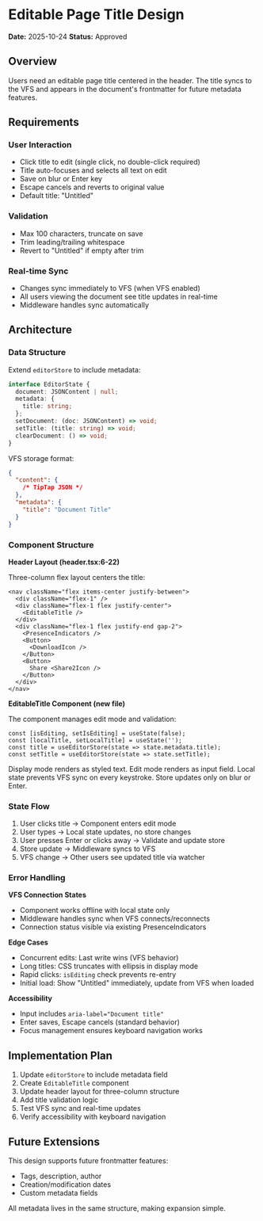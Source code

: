 # Editable Page Title Design

**Date:** 2025-10-24 **Status:** Approved

## Overview

Users need an editable page title centered in the header. The title syncs to the VFS and appears in
the document's frontmatter for future metadata features.

## Requirements

### User Interaction

- Click title to edit (single click, no double-click required)
- Title auto-focuses and selects all text on edit
- Save on blur or Enter key
- Escape cancels and reverts to original value
- Default title: "Untitled"

### Validation

- Max 100 characters, truncate on save
- Trim leading/trailing whitespace
- Revert to "Untitled" if empty after trim

### Real-time Sync

- Changes sync immediately to VFS (when VFS enabled)
- All users viewing the document see title updates in real-time
- Middleware handles sync automatically

## Architecture

### Data Structure

Extend `editorStore` to include metadata:

```typescript
interface EditorState {
  document: JSONContent | null;
  metadata: {
    title: string;
  };
  setDocument: (doc: JSONContent) => void;
  setTitle: (title: string) => void;
  clearDocument: () => void;
}
```

VFS storage format:

```json
{
  "content": {
    /* TipTap JSON */
  },
  "metadata": {
    "title": "Document Title"
  }
}
```

### Component Structure

**Header Layout (header.tsx:6-22)**

Three-column flex layout centers the title:

```tsx
<nav className="flex items-center justify-between">
  <div className="flex-1" />
  <div className="flex-1 flex justify-center">
    <EditableTitle />
  </div>
  <div className="flex-1 flex justify-end gap-2">
    <PresenceIndicators />
    <Button>
      <DownloadIcon />
    </Button>
    <Button>
      Share <Share2Icon />
    </Button>
  </div>
</nav>
```

**EditableTitle Component (new file)**

The component manages edit mode and validation:

```tsx
const [isEditing, setIsEditing] = useState(false);
const [localTitle, setLocalTitle] = useState('');
const title = useEditorStore(state => state.metadata.title);
const setTitle = useEditorStore(state => state.setTitle);
```

Display mode renders as styled text. Edit mode renders as input field. Local state prevents VFS sync
on every keystroke. Store updates only on blur or Enter.

### State Flow

1. User clicks title → Component enters edit mode
2. User types → Local state updates, no store changes
3. User presses Enter or clicks away → Validate and update store
4. Store update → Middleware syncs to VFS
5. VFS change → Other users see updated title via watcher

### Error Handling

**VFS Connection States**

- Component works offline with local state only
- Middleware handles sync when VFS connects/reconnects
- Connection status visible via existing PresenceIndicators

**Edge Cases**

- Concurrent edits: Last write wins (VFS behavior)
- Long titles: CSS truncates with ellipsis in display mode
- Rapid clicks: `isEditing` check prevents re-entry
- Initial load: Show "Untitled" immediately, update from VFS when loaded

**Accessibility**

- Input includes `aria-label="Document title"`
- Enter saves, Escape cancels (standard behavior)
- Focus management ensures keyboard navigation works

## Implementation Plan

1. Update `editorStore` to include metadata field
2. Create `EditableTitle` component
3. Update header layout for three-column structure
4. Add title validation logic
5. Test VFS sync and real-time updates
6. Verify accessibility with keyboard navigation

## Future Extensions

This design supports future frontmatter features:

- Tags, description, author
- Creation/modification dates
- Custom metadata fields

All metadata lives in the same structure, making expansion simple.
